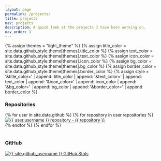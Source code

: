```yaml
---
layout: page
permalink: /projects/
title: projects
nav: projects
description: A quick look at the projects I have been working on.
nav_order: 3
---
```


{% assign themes = "light_theme" %}
{% assign title_color = site.data.github_style.theme[themes].title_color %}
{% assign text_color = site.data.github_style.theme[themes].text_color %}
{% assign icon_color = site.data.github_style.theme[themes].icon_color %}
{% assign bg_color = site.data.github_style.theme[themes].bg_color %}
{% assign border_color = site.data.github_style.theme[themes].border_color %}
{% assign style = '&title_color=' | append: title_color | append: '&text_color=' | append: text_color | append: '&icon_color=' | append: icon_color | append: '&bg_color=' | append: bg_color | append: '&border_color=' | append: border_color %}

<h3 id="github-repositories">Repositories</h3>
<div class="repocards">
  {% for user in site.data.github %}
    {% for repository in user.repositories %}
      <div class="repocard-single">
        <a href="https://github.com/{{ user.username }}/{{ repository }}">
          <img class="repocard-img"
               alt="{{ user.username }} repository - {{ repository }}"
               src="https://github-readme-stats.vercel.app/api/pin/?username={{ user.username }}&repo={{ repository }}&hide_border=true&line_height=28&theme=swift">
        </a>
      </div>
    {% endfor %}
  {% endfor %}
</div>

<br>
<div style="clear: both;"></div>

<h3>GitHub</h3>
<div class="repocards">
  <div class="repocard-single">
    <a href="https://github.com/{{ site.github_username }}">
      <img class="repocard-img"
           alt="{{ site.github_username }} GitHub Stats"
           src="https://github-readme-stats.vercel.app/api?username={{ site.github_username }}&include_orgs=true&include_all_commits=true&show_icons=true&hide_border=true&show_issues=false&theme=swift&hide=prs,issues">
    </a>
  </div>
</div>
